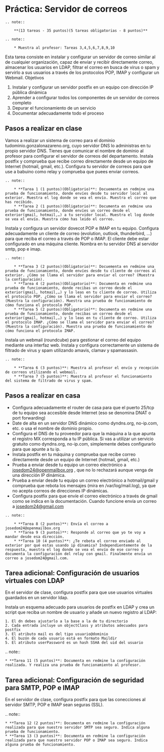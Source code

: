 # Práctica: Servidor de correos

```eval_rst
.. note::

	**(13 tareas - 35 puntos)(5 tareas obligatorias - 8 puntos)**
```
```eval_rst
.. note::

	* Muestra al profesor: Tareas 3,4,5,6,7,8,9,10
```

Esta tarea consiste en instalar y configurar un servidor de correo similar al de cualquier organización, capaz de enviar y recibir directamente correo, almacenar los usuarios en LDAP, filtrar el correo en busca de virus o spam y servirlo a sus usuarios a través de los protocolos POP, IMAP y configurar un Webmail.
Objetivos

1. Instalar y configurar un servidor postfix en un equipo con dirección IP pública dinámica
2. Aprender a configurar todos los componentes de un servidor de correos completo
3. Depurar el funcionamiento de un servicio
4. Documentar adecuadamente todo el proceso

## Pasos a realizar en clase

Vamos a realizar un sistema de correo para el dominio tudominio.gonzalonazareno.org, cuyo servidor DNS lo administras en tu propio servidor DNS. Tienes que comunicar el nombre de dominio al profesor para configurar el servidor de correos del departamento. Instala postfix y comprueba que recibe correo directamente desde un equipo de Internet (hotmail, gmail, etc.). Configura tu servidor de correos para que use a babuino como relay y comprueba que puees enviar correos.

```eval_rst
.. note::

    * **Tarea 1 (1 puntos)(Obligatorio)**: Docuementa en redmine una prueba de funcionamiento, donde envíes desde tu servidor local al exterior. Muestra el log donde se vea el envío. Muestra el correo que has recibido.
    * **Tarea 2 (1 puntos)(Obligatorio)**: Documenta en redmine una prueba de funcionamiento, donde envíes un correo desde el exterior(gmail, hotmail,…) a tu servidor local. Muestra el log donde se vea el envío. Muestra cómo has leido el correo.
```

Instala y configura un servidor dovecot POP e IMAP en tu equipo. Configura adecuadamente un cliente de correo (evolution, outlook, thunderbird, …) para que reciba el correo a través de POP o IMAP. El cliente debe estar configurado en una máquina cliente. Nombra en tu servidor DNS al servidor smtp, pop e imap.

```eval_rst
.. note::

    * **Tarea 3 (2 puntos)(Obligatorio)**: Docuementa en redmine una prueba de funcionamiento, donde envíes desde tu cliente de correos al exterior. ¿Cómo se llama el servidor para enviar el correo? (Muestra la configuración).
    * **Tarea 4 (2 puntos)(Obligatorio)**: Documenta en redmine una prueba de funcionamiento, donde recibas un correo desde el exterior(gmail, hotmail,…) y lo leas en tu cliente de correo. Utiliza el protocolo POP. ¿Cómo se llama el servidor para enviar el correo? (Muestra la configuración). Muestra una prueba de funcionamiento de cómo funciona el protocolo POP.
    * **Tarea 5 (2 puntos)(Obligatorio)**: Documenta en redmine una prueba de funcionamiento, donde recibas un correo desde el exterior(gmail, hotmail,…) y lo leas en tu cliente de correo. Utiliza el protocolo IMAP. ¿Cómo se llama el servidor para enviar el correo? (Muestra la configuración). Muestra una prueba de funcionamiento de cómo funciona el protocolo IMAP.
```

Instala un webmail (roundcube) para gestionar el correo del equipo mediante una interfaz web. Instala y configura correctamente un sistema de filtrado de virus y spam utilizando amavis, clamav y spamassasin.

```eval_rst
.. note::

    * **Tarea 6 (3 puntos)**: Muestra al profesor el envío y recepción de correos utilizando el webmail.
    * **Tarea 7 (5 puntos)**: Muestra al profesor el funcionamiento del sistema de filtrado de virus y spam.
```

## Pasos a realizar en casa

* Configura adecuadamente el router de casa para que el puerto 25/tcp de tu equipo sea accesible desde Internet (eso se denomina DNAT o port forwarding)
* Date de alta en un servidor DNS dinámico como dyndns.org, no-ip.com, etc. o usa el nombre de dominio propio.
* Configura el DNS de tu proveedor para que la máquina a la que apunta el registro MX corresponda a tu IP pública. Si vas a utilizar un servicio gratuito como dyndns.org, no-ip.com, simplemente debes configurarlo para que apunte a tu ip.
* Instala postfix en tu máquina y comprueba que recibe correo directamente desde un equipo de Internet (hotmail, gmail, etc.)
* Prueba a enviar desde tu equipo un correo electrónico a josedom24@openmailbox.org , que no lo rechazará aunque venga de una dirección IP dinámica.
* Prueba a enviar desde tu equipo un correo electrónico a hotmail/gmail y comprueba que rebota los mensajes (mira en /var/log/mail.log), ya que no acepta correos de direcciones IP dinámicas.
* Configura postfix para que envíe el correo electrónico a través de gmail como se indica en la documentación. Cuando funcione envía un correo a josedom24@gmail.com

```eval_rst
.. note::

    * **Tarea 8 (2 puntos)**: Envía el correo a josedom24@openmailbox.org
    * **Tarea 9 (3 puntos)**: Responde al correo que yo te voy a mandar desde esa dirección.
    * **Tarea 10 (4 puntos)**: ¿Te rebota el correo enviado al exterior por qué estas usando ip dínamica? Independientemente de la respuesta, muestra el log donde se vea el envío de ese correo y documenta la configuración del relay con gmail. Finalmente envía un correo a josedom24@gmail.com.
```

## Tarea adicional: Configuración de usuarios virtuales con LDAP

En el servidor de clase, configura postfix para que use usuarios virtuales guardados en un servidor ldap.

Instala un esquema adecuado para usuarios de postfix en LDAP y crea un script que reciba un nombre de usuario y añade un nuevo registro al LDAP:

    1. El dn debes ajustarlo a la base a la de tu directorio
    2. Cada entrada incluye un objectClass y atributos adecuados para postfix
    3. El atributo mail es del tipo usuario@dominio
    4. El buzón de cada usuario está en formato Maildir
    5. El atributo userPassword es un hash SSHA del uid del usuario

.. note::

	* **Tarea 11 (5 puntos)**: Documenta en redmine la configuración realizada. Y realiza una prueba de funcionamiento al profesor.

## Tarea adicional: Configuración de seguridad para SMTP, POP e IMAP

En el servidor de clase, configura postfix para que las conecciones al servidor SMTP, POP e IMAP sean seguras (SSL).

.. note::

    * **Tarea 12 (2 puntos)**: Documenta en redmine la configuración realizada para que nuestro servidor SMTP sea seguro. Indica alguna prueba de funcionamiento.
    * **Tarea 13 (3 puntos)**: Documenta en redmine la configuración realizada para que nuestro servidor POP o IMAP sea seguro. Indica alguna prueba de funcionamiento.


